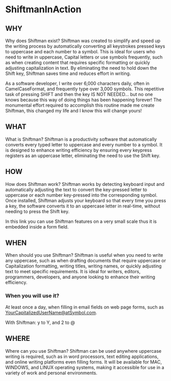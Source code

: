 # ShiftmanInAction

## WHY

Why does Shiftman exist? Shiftman was created to simplify and speed up the writing process by automatically converting all keystrokes pressed keys to uppercase and each number to a symbol. This is ideal for users who need to write in uppercase, Capital letters or use symbols frequently, such as when creating content that requires specific formatting or quickly adjusting capitalization in text. By eliminating the need to hold down the Shift key, Shiftman saves time and reduces effort in writing.

As a software developer, I write over 6,000 characters daily, often in CamelCaseFormat, and frequently type over 3,000 symbols. This repetitive task of pressing SHIFT and then the key IS NOT NEEDED... but no one knows because this way of doing things has been happening forever! The monumental effort required to accomplish this routine made me create Shiftman, this changed my life and I know this will change yours!

## WHAT

What is Shiftman? Shiftman is a productivity software that automatically converts every typed letter to uppercase and every number to a symbol. It is designed to enhance writing efficiency by ensuring every keypress registers as an uppercase letter, eliminating the need to use the Shift key.

## HOW

How does Shiftman work? Shiftman works by detecting keyboard input and automatically adjusting the text to convert the key-pressed letter to uppercase or each number key-pressed into the corresponding symbol. Once installed, Shiftman adjusts your keyboard so that every time you press a key, the software converts it to an uppercase letter in real-time, without needing to press the Shift key.

In this link you can use Shiftman features on a very small scale thus it is embedded inside a form field.

## WHEN

When should you use Shiftman? Shiftman is useful when you need to write any uppercase, such as when drafting documents that require uppercase or Capitalization formatting, writing titles, writing names, or quickly adjusting text to meet specific requirements. It is ideal for writers, editors, programmers, developers, and anyone looking to enhance their writing efficiency.

### When you will use it?

At least once a day, when filling in email fields on web page forms, such as YourCapitalizedUserName@atSymbol.com.

With Shiftman: y to Y, and 2 to @

## WHERE

Where can you use Shiftman? Shiftman can be used anywhere uppercase writing is required, such as in word processors, text editing applications, and online writing platforms even filling forms. It will be available for MAC, WINDOWS, and LINUX operating systems, making it accessible for use in a variety of work and personal environments.